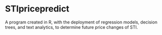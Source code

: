 # STIpricepredict
A program created in R, with the deployment of regression models, decision trees, and text analytics, to determine future price changes of STI. 
